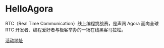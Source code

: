 # HelloAgora
RTC（Real Time Communication）线上编程挑战赛，是声网 Agora 面向全球 RTC 开发者、编程爱好者与极客举办的一场在线黑客马拉松。

[活动地址](https://pages.segmentfault.com/rte-hackathon-2020?utm_source=J03&utm_medium=banner&utm_campaign=rte_2020#n1)
